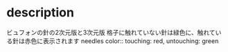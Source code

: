 # description
ビュフォンの針の2次元版と3次元版
格子に触れていない針は緑色に、触れている針は赤色に表示されます
needles color:: touching: red, untouching: green

